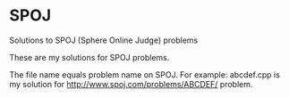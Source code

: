 SPOJ
====

Solutions to SPOJ (Sphere Online Judge) problems

These are my solutions for SPOJ problems.

The file name equals problem name on SPOJ.
For example: abcdef.cpp is my solution for http://www.spoj.com/problems/ABCDEF/ problem.
